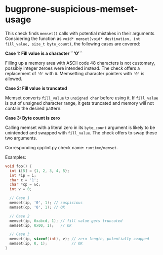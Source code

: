 # bugprone-suspicious-memset-usage

This check finds `memset()` calls with potential mistakes in their
arguments. Considering the function as
`void* memset(void* destination, int fill_value, size_t byte_count)`,
the following cases are covered:

**Case 1: Fill value is a character \`\`\'0\'\`\`**

Filling up a memory area with ASCII code 48 characters is not customary,
possibly integer zeroes were intended instead. The check offers a
replacement of `'0'` with `0`. Memsetting character pointers with `'0'`
is allowed.

**Case 2: Fill value is truncated**

Memset converts `fill_value` to `unsigned char` before using it. If
`fill_value` is out of unsigned character range, it gets truncated and
memory will not contain the desired pattern.

**Case 3: Byte count is zero**

Calling memset with a literal zero in its `byte_count` argument is
likely to be unintended and swapped with `fill_value`. The check offers
to swap these two arguments.

Corresponding cpplint.py check name: `runtime/memset`.

Examples:

```c++
void foo() {
  int i[5] = {1, 2, 3, 4, 5};
  int *ip = i;
  char c = '1';
  char *cp = &c;
  int v = 0;

  // Case 1
  memset(ip, '0', 1); // suspicious
  memset(cp, '0', 1); // OK

  // Case 2
  memset(ip, 0xabcd, 1); // fill value gets truncated
  memset(ip, 0x00, 1);   // OK

  // Case 3
  memset(ip, sizeof(int), v); // zero length, potentially swapped
  memset(ip, 0, 1);           // OK
}
```
